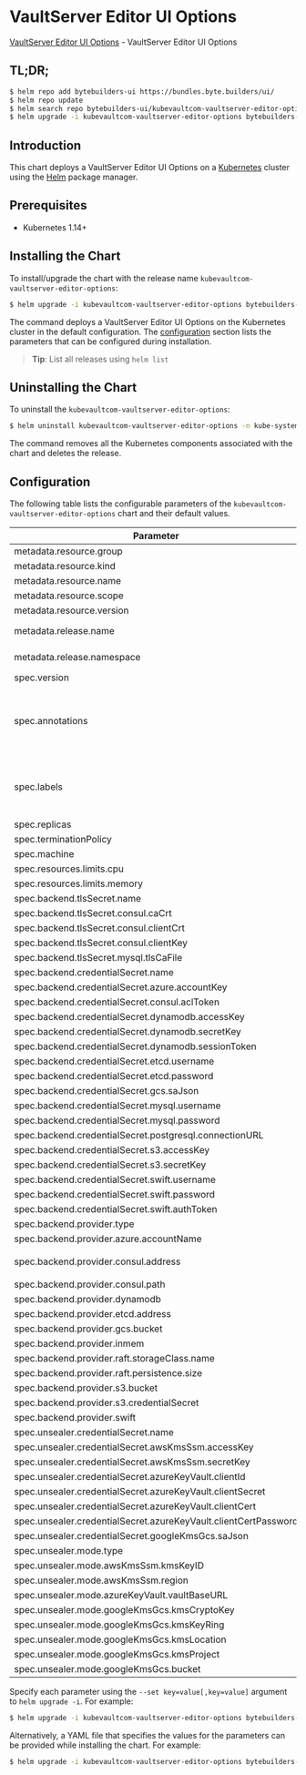 # VaultServer Editor UI Options

[VaultServer Editor UI Options](https://byte.builders) - VaultServer Editor UI Options

## TL;DR;

```bash
$ helm repo add bytebuilders-ui https://bundles.byte.builders/ui/
$ helm repo update
$ helm search repo bytebuilders-ui/kubevaultcom-vaultserver-editor-options --version=v0.4.1
$ helm upgrade -i kubevaultcom-vaultserver-editor-options bytebuilders-ui/kubevaultcom-vaultserver-editor-options -n kube-system --create-namespace --version=v0.4.1
```

## Introduction

This chart deploys a VaultServer Editor UI Options on a [Kubernetes](http://kubernetes.io) cluster using the [Helm](https://helm.sh) package manager.

## Prerequisites

- Kubernetes 1.14+

## Installing the Chart

To install/upgrade the chart with the release name `kubevaultcom-vaultserver-editor-options`:

```bash
$ helm upgrade -i kubevaultcom-vaultserver-editor-options bytebuilders-ui/kubevaultcom-vaultserver-editor-options -n kube-system --create-namespace --version=v0.4.1
```

The command deploys a VaultServer Editor UI Options on the Kubernetes cluster in the default configuration. The [configuration](#configuration) section lists the parameters that can be configured during installation.

> **Tip**: List all releases using `helm list`

## Uninstalling the Chart

To uninstall the `kubevaultcom-vaultserver-editor-options`:

```bash
$ helm uninstall kubevaultcom-vaultserver-editor-options -n kube-system
```

The command removes all the Kubernetes components associated with the chart and deletes the release.

## Configuration

The following table lists the configurable parameters of the `kubevaultcom-vaultserver-editor-options` chart and their default values.

|                            Parameter                            |                    Description                     |                       Default                        |
|-----------------------------------------------------------------|----------------------------------------------------|------------------------------------------------------|
| metadata.resource.group                                         |                                                    | <code>kubevault.com</code>                           |
| metadata.resource.kind                                          |                                                    | <code>VaultServer</code>                             |
| metadata.resource.name                                          |                                                    | <code>vaultservers</code>                            |
| metadata.resource.scope                                         |                                                    | <code>Namespaced</code>                              |
| metadata.resource.version                                       |                                                    | <code>v1alpha1</code>                                |
| metadata.release.name                                           | Release name                                       | <code>""</code>                                      |
| metadata.release.namespace                                      | Release namespace                                  | <code>""</code>                                      |
| spec.version                                                    | List options                                       | <code>1.8.2</code>                                   |
| spec.annotations                                                | Annotations to add to the database custom resource | <code>{}</code>                                      |
| spec.labels                                                     | Labels to add to all the template objects          | <code>{}</code>                                      |
| spec.replicas                                                   |                                                    | <code>3</code>                                       |
| spec.terminationPolicy                                          |                                                    | <code>WipeOut</code>                                 |
| spec.machine                                                    |                                                    | <code>""</code>                                      |
| spec.resources.limits.cpu                                       |                                                    | <code>".5"</code>                                    |
| spec.resources.limits.memory                                    |                                                    | <code>1024Mi</code>                                  |
| spec.backend.tlsSecret.name                                     |                                                    | <code>""</code>                                      |
| spec.backend.tlsSecret.consul.caCrt                             |                                                    | <code><ca-cert></code>                               |
| spec.backend.tlsSecret.consul.clientCrt                         |                                                    | <code><client-cert></code>                           |
| spec.backend.tlsSecret.consul.clientKey                         |                                                    | <code><client-key></code>                            |
| spec.backend.tlsSecret.mysql.tlsCaFile                          |                                                    | <code><tls-ca-file></code>                           |
| spec.backend.credentialSecret.name                              |                                                    | <code>""</code>                                      |
| spec.backend.credentialSecret.azure.accountKey                  |                                                    | <code><account_key></code>                           |
| spec.backend.credentialSecret.consul.aclToken                   |                                                    | <code><acl-token></code>                             |
| spec.backend.credentialSecret.dynamodb.accessKey                |                                                    | <code><access_key></code>                            |
| spec.backend.credentialSecret.dynamodb.secretKey                |                                                    | <code><secret_key></code>                            |
| spec.backend.credentialSecret.dynamodb.sessionToken             |                                                    | <code><session-token></code>                         |
| spec.backend.credentialSecret.etcd.username                     |                                                    | <code><username></code>                              |
| spec.backend.credentialSecret.etcd.password                     |                                                    | <code><password></code>                              |
| spec.backend.credentialSecret.gcs.saJson                        |                                                    | <code><gcs-sa.json></code>                           |
| spec.backend.credentialSecret.mysql.username                    |                                                    | <code><username></code>                              |
| spec.backend.credentialSecret.mysql.password                    |                                                    | <code><password></code>                              |
| spec.backend.credentialSecret.postgresql.connectionURL          |                                                    | <code><connection_url></code>                        |
| spec.backend.credentialSecret.s3.accessKey                      |                                                    | <code><access_key></code>                            |
| spec.backend.credentialSecret.s3.secretKey                      |                                                    | <code><secret_key></code>                            |
| spec.backend.credentialSecret.swift.username                    |                                                    | <code><username></code>                              |
| spec.backend.credentialSecret.swift.password                    |                                                    | <code><password></code>                              |
| spec.backend.credentialSecret.swift.authToken                   |                                                    | <code><auth-token></code>                            |
| spec.backend.provider.type                                      |                                                    | <code>raft</code>                                    |
| spec.backend.provider.azure.accountName                         |                                                    | <code><account-name></code>                          |
| spec.backend.provider.consul.address                            |                                                    | <code>"http://consul-server.default.svc:8500"</code> |
| spec.backend.provider.consul.path                               |                                                    | <code>"vault"</code>                                 |
| spec.backend.provider.dynamodb                                  |                                                    | <code>{}</code>                                      |
| spec.backend.provider.etcd.address                              |                                                    | <code><etcd-server-address></code>                   |
| spec.backend.provider.gcs.bucket                                |                                                    | <code><bucket-name></code>                           |
| spec.backend.provider.inmem                                     |                                                    | <code>{}</code>                                      |
| spec.backend.provider.raft.storageClass.name                    |                                                    | <code>standard</code>                                |
| spec.backend.provider.raft.persistence.size                     |                                                    | <code>10Gi</code>                                    |
| spec.backend.provider.s3.bucket                                 |                                                    | <code><bucket-name></code>                           |
| spec.backend.provider.s3.credentialSecret                       |                                                    | <code>vault-backend-creds</code>                     |
| spec.backend.provider.swift                                     |                                                    | <code>{}</code>                                      |
| spec.unsealer.credentialSecret.name                             |                                                    | <code>""</code>                                      |
| spec.unsealer.credentialSecret.awsKmsSsm.accessKey              |                                                    | <code><access_key></code>                            |
| spec.unsealer.credentialSecret.awsKmsSsm.secretKey              |                                                    | <code><secret_key></code>                            |
| spec.unsealer.credentialSecret.azureKeyVault.clientId           |                                                    | <code><client-cert></code>                           |
| spec.unsealer.credentialSecret.azureKeyVault.clientSecret       |                                                    | <code><client-secret></code>                         |
| spec.unsealer.credentialSecret.azureKeyVault.clientCert         |                                                    | <code><client-cert></code>                           |
| spec.unsealer.credentialSecret.azureKeyVault.clientCertPassword |                                                    | <code><client-cert-password></code>                  |
| spec.unsealer.credentialSecret.googleKmsGcs.saJson              |                                                    | <code>""</code>                                      |
| spec.unsealer.mode.type                                         |                                                    | <code>kubernetesSecret</code>                        |
| spec.unsealer.mode.awsKmsSsm.kmsKeyID                           |                                                    | <code><kms-key-id></code>                            |
| spec.unsealer.mode.awsKmsSsm.region                             |                                                    | <code><region></code>                                |
| spec.unsealer.mode.azureKeyVault.vaultBaseURL                   |                                                    | <code><vault-base-url></code>                        |
| spec.unsealer.mode.googleKmsGcs.kmsCryptoKey                    |                                                    | <code><kms-key></code>                               |
| spec.unsealer.mode.googleKmsGcs.kmsKeyRing                      |                                                    | <code><kms-ring></code>                              |
| spec.unsealer.mode.googleKmsGcs.kmsLocation                     |                                                    | <code><kms-location></code>                          |
| spec.unsealer.mode.googleKmsGcs.kmsProject                      |                                                    | <code><project-name></code>                          |
| spec.unsealer.mode.googleKmsGcs.bucket                          |                                                    | <code><bucket-name></code>                           |


Specify each parameter using the `--set key=value[,key=value]` argument to `helm upgrade -i`. For example:

```bash
$ helm upgrade -i kubevaultcom-vaultserver-editor-options bytebuilders-ui/kubevaultcom-vaultserver-editor-options -n kube-system --create-namespace --version=v0.4.1 --set metadata.resource.group=kubevault.com
```

Alternatively, a YAML file that specifies the values for the parameters can be provided while
installing the chart. For example:

```bash
$ helm upgrade -i kubevaultcom-vaultserver-editor-options bytebuilders-ui/kubevaultcom-vaultserver-editor-options -n kube-system --create-namespace --version=v0.4.1 --values values.yaml
```
